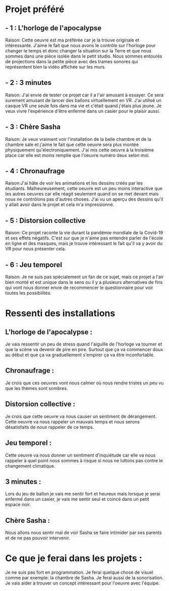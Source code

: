 # Projet préféré
## - 1 : L'horloge de l'apocalypse

Raison: Cette oeuvre est ma préférée car je la trouve originale et intéressante. J'aime le fait que nous avons le contrôle sur l'horloge pour changer le temps et donc changer la situation sur la Terre et que nous sommes dans une pièce isolée dans le petit studio. Nous sommes entourés de projections dans la petite pièce avec des trames sonores qui représentent bien la vidéo affichée sur les murs.


## - 2 : 3 minutes

Raison: J'ai envie de tester ce projet car il a l'air amusant à essayer. Ce sera surement amusant de lancer des ballons virtuellement en VR. J'ai utilisé un casque VR une seule fois dans ma vie et c'était quand j'étais plus jeune. Je veux vivre l'expérience d'être enfermé dans un casier pour le plaisir aussi.

## - 3 : Chère Sasha

Raison: Je veux vraiment voir l'installation de la belle chambre et de la chambre sale et j'aime le fait que cette oeuvre sera plus montée physiquement qu'électroniquement. J'ai mis cette oeuvre à la troisième place car elle est moins remplie que l'oeuvre numéro deux selon moi.


## - 4 : Chronaufrage

Raison:J'ai hâte de voir les animations et les dessins créés par les étudiants. Malheureusement, cette oeuvre est un peu moins interactive que les autres oeuvres car elle réagit seulement quand on se met devant mais nous ne contrôlons pas d'autres choses. J'ai vu un aperçu des dessins qu'il y allait avoir dans le projet et cela m'a impressionné.

## - 5 : Distorsion collective

Raison: Ce projet raconte la vie durant la pandémie mondiale de la Covid-19 et ses effets négatifs. C'est sur que je n'aime pas entendre parler de l'école en ligne et des masques, mais je trouve intéressant le fait qu'il va y avoir du VR pour nous présenter cela.

## - 6 : Jeu temporel

Raison: Je ne suis pas spécialement un fan de ce sujet, mais ce projet a l'air bien monté et est unique dans le sens ou il y a plusieurs alternatives de fins qui vont nous donner envie de recommencer le questionnaire pour voir toutes les possibilités.




# Ressenti des installations

## L'horloge de l'apocalypse :
Je vais ressentir un peu de stress quand l'aiguille de l'horloge va tourner et que la scène va devenir de pire en pire. Surtout que ça va commencer doux au début et que ça va graduellement s'empirer ça va être inconfortable.

## Chronaufrage :
Je crois que ces oeuvres vont nous calmer où nous rendre tristes un peu vu que les thèmes sont sombres.

## Distorsion collective :
Je crois que cette oeuvre va nous causer un sentiment de dérangement. Cette oeuvre va nous rappeler un mauvais temps et nous serons désatisfaits de nous rappeler de ce temps.

## Jeu temporel :
Cette oeuvre va nous donner un sentiment d'inquiétude car elle va nous rappeler à quel point nous sommes à risque si nous ne luttons pas contre le changement climatique.

## 3 minutes :
Lors du jeu de ballon je vais me sentir fort et heureux mais lorsque je serai enfermé dans un casier, je vais me sentir seul et coincé dans un petit espace noir.

## Chère Sasha :
Nous allons nous sentir mal de voir Sasha se faire intimider par ses parents et de ne pas pouvoir intervenir.

# Ce que je ferai dans les projets :
Je ne suis pas fort en programmation. Je ferai quelque chose de visuel comme par exemple: la chambre de Sasha. Je ferai aussi de la sonorisation. Je vais aider à trouver un concept intéressant pour l'oeuvre avec l'équipe.

